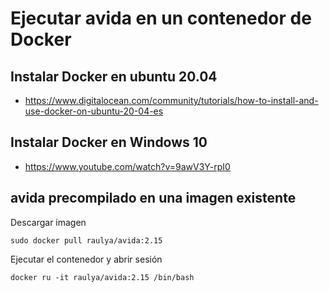 # Ejecutar avida en un contenedor de Docker

## Instalar Docker en ubuntu 20.04

- https://www.digitalocean.com/community/tutorials/how-to-install-and-use-docker-on-ubuntu-20-04-es

## Instalar Docker en Windows 10

- https://www.youtube.com/watch?v=9awV3Y-rpI0


## avida precompilado en una imagen existente

Descargar imagen

```
sudo docker pull raulya/avida:2.15
```

Ejecutar el contenedor y abrir sesión

```
docker ru -it raulya/avida:2.15 /bin/bash
```
